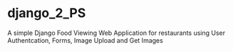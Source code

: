 # django_2_PS
 A simple Django Food Viewing Web Application for restaurants using User Authentcation, Forms, Image Upload and Get Images 
